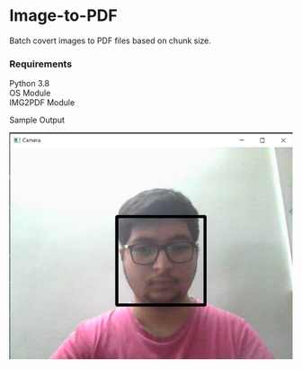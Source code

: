 # Image-to-PDF
Batch covert images to PDF files based on chunk size.  

### Requirements
Python 3.8  
OS Module  
IMG2PDF Module  

Sample Output  

![alt text](https://github.com/AtharvaTaras/Face-Detector/blob/main/example_webcam.png?raw=true)
